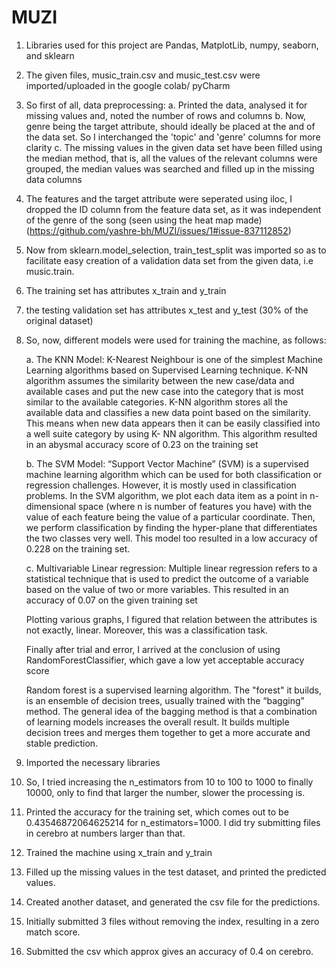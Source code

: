 # MUZI
1. Libraries used for this project are Pandas, MatplotLib, numpy, seaborn, and sklearn
2. The given files, music_train.csv and music_test.csv were imported/uploaded in the google colab/ pyCharm
3. So first of all, data preprocessing:
    a. Printed the data, analysed it for missing values and, noted the number of rows and columns
    b. Now, genre being the target attribute, should ideally be placed at the and of the data set. So I interchanged the       'topic' and 'genre' columns for more clarity
    c. The missing values in the given data set have been filled using the median method, that is, all the values of the        relevant columns were grouped, the median values was searched and filled up in the missing data columns
4. The features and the target attribute were seperated using iloc, I dropped the ID column from the feature data set, as    it was independent of the genre of the song (seen using the heat map made) (https://github.com/yashre-bh/MUZI/issues/1#issue-837112852)
5. Now from sklearn.model_selection, train_test_split was imported so as to facilitate easy creation of a validation data    set from the given data, i.e music.train.
6. The training set has attributes x_train and y_train
7. the testing validation set has attributes x_test and y_test (30% of the original dataset)
8. So, now, different models were used for training the machine, as follows:

    a. The KNN Model: K-Nearest Neighbour is one of the simplest Machine Learning algorithms based on Supervised Learning        technique. K-NN algorithm assumes the similarity between the new case/data and available cases and put the new            case into the category that is most similar to the available categories. K-NN algorithm stores all the available          data and classifies a new data point based on the similarity. This means when new data appears then it can be            easily classified into a well suite category by using K- NN algorithm.
       This algorithm resulted in an abysmal accuracy score of 0.23 on the training set
       
    b. The SVM Model: “Support Vector Machine” (SVM) is a supervised machine learning algorithm which can be used for      both classification or regression challenges. However,  it is mostly used in classification problems. In the SVM algorithm, we plot each data item as a point in n-dimensional space (where n is number of features you have) with the value of each feature being the value of a particular coordinate. Then, we perform classification by finding the hyper-plane that differentiates the two classes very well.
    This model too resulted in a low accuracy of 0.228 on the training set.

    c. Multivariable Linear regression: Multiple linear regression refers to a statistical technique that is used to predict the outcome of a variable based on the value of two or more variables.
    This resulted in an accuracy of 0.07 on the given training set
    
    Plotting various graphs, I figured that relation between the attributes is not exactly, linear. Moreover, this was a classification task.
    
    Finally after trial and error, I arrived at the conclusion of using RandomForestClassifier, which gave a low yet acceptable accuracy score
    
    Random forest is a supervised learning algorithm. The "forest" it builds, is an ensemble of decision trees, usually trained with the “bagging” method. The general idea of the bagging method is that a combination of learning models increases the overall result. It builds multiple decision trees and merges them together to get a more accurate and stable prediction.
    
    
9. Imported the necessary libraries
10. So, I tried increasing the n_estimators from 10 to 100 to 1000 to finally 10000, only to find that larger the number, slower the processing is.
11. Printed the accuracy for the training set, which comes out to be 0.43546872064625214 for n_estimators=1000. I did try submitting files in cerebro at numbers larger than that.
12. Trained the machine using x_train and y_train
13. Filled up the missing values in the test dataset, and printed the predicted values.
14. Created another dataset, and generated the csv file for the predictions.
15. Initially submitted 3 files without removing the index, resulting in a zero match score. 
16. Submitted the csv which approx gives an accuracy of 0.4 on cerebro.
